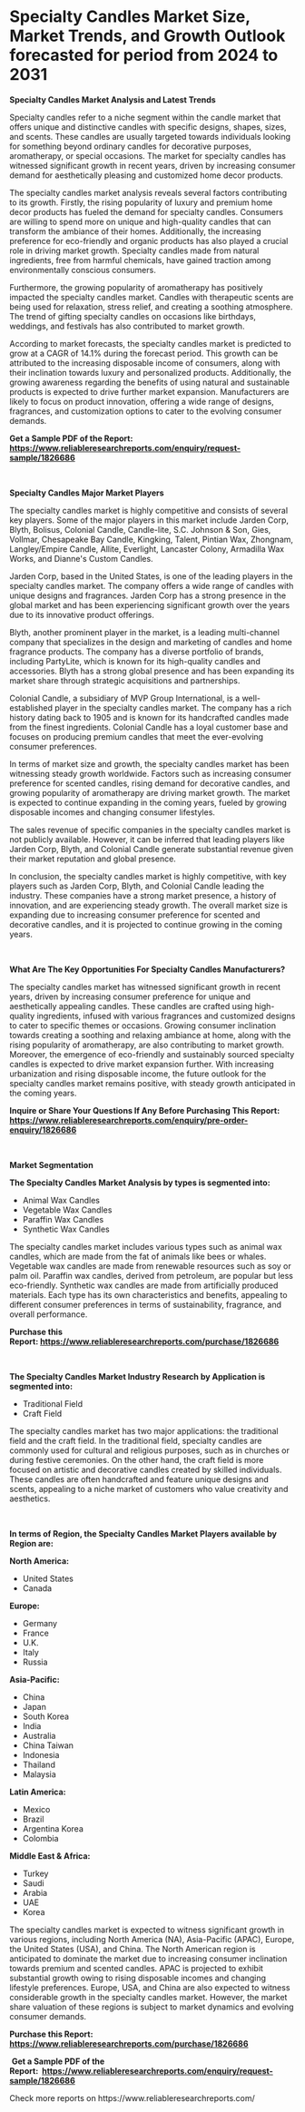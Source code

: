 <p><h1>Specialty Candles Market Size, Market Trends, and Growth Outlook forecasted for period from 2024 to 2031</h1></p><p><strong>Specialty Candles Market Analysis and Latest Trends</strong></p>
<p><p>Specialty candles refer to a niche segment within the candle market that offers unique and distinctive candles with specific designs, shapes, sizes, and scents. These candles are usually targeted towards individuals looking for something beyond ordinary candles for decorative purposes, aromatherapy, or special occasions. The market for specialty candles has witnessed significant growth in recent years, driven by increasing consumer demand for aesthetically pleasing and customized home decor products.</p><p>The specialty candles market analysis reveals several factors contributing to its growth. Firstly, the rising popularity of luxury and premium home decor products has fueled the demand for specialty candles. Consumers are willing to spend more on unique and high-quality candles that can transform the ambiance of their homes. Additionally, the increasing preference for eco-friendly and organic products has also played a crucial role in driving market growth. Specialty candles made from natural ingredients, free from harmful chemicals, have gained traction among environmentally conscious consumers.</p><p>Furthermore, the growing popularity of aromatherapy has positively impacted the specialty candles market. Candles with therapeutic scents are being used for relaxation, stress relief, and creating a soothing atmosphere. The trend of gifting specialty candles on occasions like birthdays, weddings, and festivals has also contributed to market growth.</p><p>According to market forecasts, the specialty candles market is predicted to grow at a CAGR of 14.1% during the forecast period. This growth can be attributed to the increasing disposable income of consumers, along with their inclination towards luxury and personalized products. Additionally, the growing awareness regarding the benefits of using natural and sustainable products is expected to drive further market expansion. Manufacturers are likely to focus on product innovation, offering a wide range of designs, fragrances, and customization options to cater to the evolving consumer demands.</p></p>
<p><strong>Get a Sample PDF of the Report:&nbsp; <a href="https://www.reliableresearchreports.com/enquiry/request-sample/1826686">https://www.reliableresearchreports.com/enquiry/request-sample/1826686</a></strong></p>
<p>&nbsp;</p>
<p><strong>Specialty Candles Major Market Players</strong></p>
<p><p>The specialty candles market is highly competitive and consists of several key players. Some of the major players in this market include Jarden Corp, Blyth, Bolisus, Colonial Candle, Candle-lite, S.C. Johnson & Son, Gies, Vollmar, Chesapeake Bay Candle, Kingking, Talent, Pintian Wax, Zhongnam, Langley/Empire Candle, Allite, Everlight, Lancaster Colony, Armadilla Wax Works, and Dianne's Custom Candles.</p><p>Jarden Corp, based in the United States, is one of the leading players in the specialty candles market. The company offers a wide range of candles with unique designs and fragrances. Jarden Corp has a strong presence in the global market and has been experiencing significant growth over the years due to its innovative product offerings.</p><p>Blyth, another prominent player in the market, is a leading multi-channel company that specializes in the design and marketing of candles and home fragrance products. The company has a diverse portfolio of brands, including PartyLite, which is known for its high-quality candles and accessories. Blyth has a strong global presence and has been expanding its market share through strategic acquisitions and partnerships.</p><p>Colonial Candle, a subsidiary of MVP Group International, is a well-established player in the specialty candles market. The company has a rich history dating back to 1905 and is known for its handcrafted candles made from the finest ingredients. Colonial Candle has a loyal customer base and focuses on producing premium candles that meet the ever-evolving consumer preferences.</p><p>In terms of market size and growth, the specialty candles market has been witnessing steady growth worldwide. Factors such as increasing consumer preference for scented candles, rising demand for decorative candles, and growing popularity of aromatherapy are driving market growth. The market is expected to continue expanding in the coming years, fueled by growing disposable incomes and changing consumer lifestyles.</p><p>The sales revenue of specific companies in the specialty candles market is not publicly available. However, it can be inferred that leading players like Jarden Corp, Blyth, and Colonial Candle generate substantial revenue given their market reputation and global presence.</p><p>In conclusion, the specialty candles market is highly competitive, with key players such as Jarden Corp, Blyth, and Colonial Candle leading the industry. These companies have a strong market presence, a history of innovation, and are experiencing steady growth. The overall market size is expanding due to increasing consumer preference for scented and decorative candles, and it is projected to continue growing in the coming years.</p></p>
<p>&nbsp;</p>
<p><strong>What Are The Key Opportunities For Specialty Candles Manufacturers?</strong></p>
<p><p>The specialty candles market has witnessed significant growth in recent years, driven by increasing consumer preference for unique and aesthetically appealing candles. These candles are crafted using high-quality ingredients, infused with various fragrances and customized designs to cater to specific themes or occasions. Growing consumer inclination towards creating a soothing and relaxing ambiance at home, along with the rising popularity of aromatherapy, are also contributing to market growth. Moreover, the emergence of eco-friendly and sustainably sourced specialty candles is expected to drive market expansion further. With increasing urbanization and rising disposable income, the future outlook for the specialty candles market remains positive, with steady growth anticipated in the coming years.</p></p>
<p><strong>Inquire or Share Your Questions If Any Before Purchasing This Report: <a href="https://www.reliableresearchreports.com/enquiry/pre-order-enquiry/1826686">https://www.reliableresearchreports.com/enquiry/pre-order-enquiry/1826686</a></strong></p>
<p>&nbsp;</p>
<p><strong>Market Segmentation</strong></p>
<p><strong>The Specialty Candles Market Analysis by types is segmented into:</strong></p>
<p><ul><li>Animal Wax Candles</li><li>Vegetable Wax Candles</li><li>Paraffin Wax Candles</li><li>Synthetic Wax Candles</li></ul></p>
<p><p>The specialty candles market includes various types such as animal wax candles, which are made from the fat of animals like bees or whales. Vegetable wax candles are made from renewable resources such as soy or palm oil. Paraffin wax candles, derived from petroleum, are popular but less eco-friendly. Synthetic wax candles are made from artificially produced materials. Each type has its own characteristics and benefits, appealing to different consumer preferences in terms of sustainability, fragrance, and overall performance.</p></p>
<p><strong>Purchase this Report:&nbsp;<a href="https://www.reliableresearchreports.com/purchase/1826686">https://www.reliableresearchreports.com/purchase/1826686</a></strong></p>
<p>&nbsp;</p>
<p><strong>The Specialty Candles Market Industry Research by Application is segmented into:</strong></p>
<p><ul><li>Traditional Field</li><li>Craft Field</li></ul></p>
<p><p>The specialty candles market has two major applications: the traditional field and the craft field. In the traditional field, specialty candles are commonly used for cultural and religious purposes, such as in churches or during festive ceremonies. On the other hand, the craft field is more focused on artistic and decorative candles created by skilled individuals. These candles are often handcrafted and feature unique designs and scents, appealing to a niche market of customers who value creativity and aesthetics.</p></p>
<p>&nbsp;</p>
<p><strong>In terms of Region, the Specialty Candles Market Players available by Region are:</strong></p>
<p>
    <p> <strong> North America: </strong>
        <ul>
            <li>United States</li>
            <li>Canada</li>
        </ul>
        </p> 
    <p> <strong> Europe: </strong>
        <ul>
            <li>Germany</li>
            <li>France</li>
            <li>U.K.</li>
            <li>Italy</li>
            <li>Russia</li>
        </ul>
        </p> 
    <p> <strong> Asia-Pacific: </strong>
        <ul>
            <li>China</li>
            <li>Japan</li>
            <li>South Korea</li>
            <li>India</li>
            <li>Australia</li>
            <li>China Taiwan</li>
            <li>Indonesia</li>
            <li>Thailand</li>
            <li>Malaysia</li>
        </ul>
        </p> 
    <p> <strong> Latin America: </strong>
        <ul>
            <li>Mexico</li>
            <li>Brazil</li>
            <li>Argentina Korea</li>
            <li>Colombia</li>
        </ul>
        </p> 
    <p> <strong> Middle East & Africa: </strong>
        <ul>
            <li>Turkey</li>
            <li>Saudi</li>
            <li>Arabia</li>
            <li>UAE</li>
            <li>Korea</li>
        </ul>
    </p>
    </p>
<p><p>The specialty candles market is expected to witness significant growth in various regions, including North America (NA), Asia-Pacific (APAC), Europe, the United States (USA), and China. The North American region is anticipated to dominate the market due to increasing consumer inclination towards premium and scented candles. APAC is projected to exhibit substantial growth owing to rising disposable incomes and changing lifestyle preferences. Europe, USA, and China are also expected to witness considerable growth in the specialty candles market. However, the market share valuation of these regions is subject to market dynamics and evolving consumer demands.</p></p>
<p><strong>Purchase this Report: <a href="https://www.reliableresearchreports.com/purchase/1826686">https://www.reliableresearchreports.com/purchase/1826686</a></strong></p>
<p>&nbsp;<strong>Get a Sample PDF of the Report:&nbsp;&nbsp;<a href="https://www.reliableresearchreports.com/enquiry/request-sample/1826686">https://www.reliableresearchreports.com/enquiry/request-sample/1826686</a></strong></p>
<p><strong></strong></p>
<p>Check more reports on https://www.reliableresearchreports.com/</p>